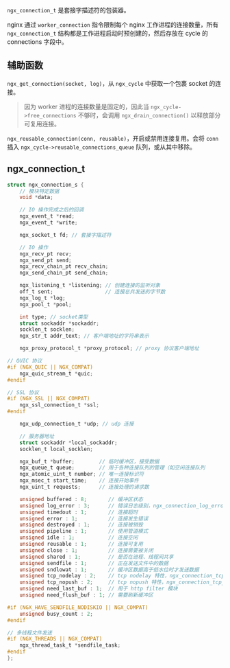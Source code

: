 `ngx_connection_t` 是套接字描述符的包装器。

nginx 通过 `worker_connection` 指令限制每个 nginx 工作进程的连接数量，所有 `ngx_connection_t` 结构都是工作进程启动时预创建的，然后存放在 cycle 的 connections 字段中。

## 辅助函数

`ngx_get_connection(socket, log)`，从 `ngx_cycle` 中获取一个包裹 socket 的连接。

> 因为 worker 进程的连接数量是固定的，因此当 `ngx_cycle->free_connections` 不够时，会调用 `ngx_drain_connection()` 以释放部分可复用连接。

`ngx_reusable_connection(conn, reusable)`，开启或禁用连接复用。会将 `conn` 插入 `ngx_cycle->reusable_connections_queue` 队列，或从其中移除。

## ngx_connection_t

```c
struct ngx_connection_s {
    // 模块特定数据
    void *data;

    // IO 操作完成之后的回调
    ngx_event_t *read;
    ngx_event_t *write;

    ngx_socket_t fd; // 套接字描述符

    // IO 操作
    ngx_recv_pt recv;
    ngx_send_pt send;
    ngx_recv_chain_pt recv_chain;
    ngx_send_chain_pt send_chain;

    ngx_listening_t *listening; // 创建连接的监听对象
    off_t sent;                 // 连接总共发送的字节数
    ngx_log_t *log;
    ngx_pool_t *pool;

    int type; // socket类型
    struct sockaddr *sockaddr;
    socklen_t socklen;
    ngx_str_t addr_text; // 客户端地址的字符串表示

    ngx_proxy_protocol_t *proxy_protocol; // proxy 协议客户端地址

// QUIC 协议
#if (NGX_QUIC || NGX_COMPAT)
    ngx_quic_stream_t *quic;
#endif

// SSL 协议
#if (NGX_SSL || NGX_COMPAT)
    ngx_ssl_connection_t *ssl;
#endif

    ngx_udp_connection_t *udp; // udp 连接

    // 服务器地址
    struct sockaddr *local_sockaddr;
    socklen_t local_socklen;

    ngx_buf_t *buffer;        // 临时缓冲区，接受数据
    ngx_queue_t queue;        // 用于各种连接队列的管理（如空闲连接队列
    ngx_atomic_uint_t number; // 唯一连接标识符
    ngx_msec_t start_time;    // 连接开始事件
    ngx_uint_t requests;      // 连接处理的请求数

    unsigned buffered : 8;       // 缓冲区状态
    unsigned log_error : 3;      // 错误日志级别，ngx_connection_log_error_e 类型
    unsigned timedout : 1;       // 连接超时
    unsigned error : 1;          // 连接发生错误
    unsigned destroyed : 1;      // 连接被销毁
    unsigned pipeline : 1;       // 使用管道模式
    unsigned idle : 1;           // 连接空闲
    unsigned reusable : 1;       // 连接可复用
    unsigned close : 1;          // 连接需要被关闭
    unsigned shared : 1;         // 是否在进程、线程间共享
    unsigned sendfile : 1;       // 正在发送文件中的数据
    unsigned sndlowat : 1;       // 缓冲区数据高于低水位时才发送数据
    unsigned tcp_nodelay : 2;    // tcp nodelay 特性，ngx_connection_tcp_nodelay_e 类型
    unsigned tcp_nopush : 2;     // tcp nopush 特性，ngx_connection_tcp_nopush_e 类型
    unsigned need_last_buf : 1;  // 用于 http filter 模块
    unsigned need_flush_buf : 1; // 需要刷新缓冲区

#if (NGX_HAVE_SENDFILE_NODISKIO || NGX_COMPAT)
    unsigned busy_count : 2;
#endif

// 多线程文件发送
#if (NGX_THREADS || NGX_COMPAT)
    ngx_thread_task_t *sendfile_task;
#endif
};
```
